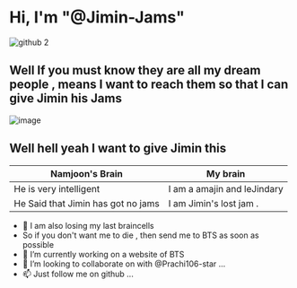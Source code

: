  <h1>Hi, I'm "@Jimin-Jams"</h1>

![github 2](https://user-images.githubusercontent.com/91107583/134284090-6053d1e0-8ee4-4639-a0ff-a886e07c9037.jpg)

<h2> Well If you must know they are all my dream people , means I want to reach them so that I can give Jimin his Jams </h2>

![image](https://user-images.githubusercontent.com/91107583/134284390-84b427a7-eb98-4209-9de5-987604baddc1.png)

<h2> Well hell yeah I want to give Jimin this </h2>


Namjoon's Brain | My brain
------------ | -------------
He is very intelligent | I am a amajin and leJindary
He Said that Jimin has got no jams | I am Jimin's lost jam .


- 🤪 I am also losing my last braincells 
- So if you don't want me to die , then send me to BTS as soon as possible 
- 🌱 I’m currently working on a website of BTS
- 💞️ I’m looking to collaborate on with @Prachi106-star ...
- 📫 Just follow me on github ...


